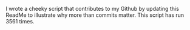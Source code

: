 I wrote a cheeky script that contributes to my Github by updating this ReadMe to illustrate why more than commits matter. This script has run 3561 times.